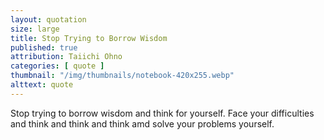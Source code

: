 ```yaml
---
layout: quotation
size: large
title: Stop Trying to Borrow Wisdom
published: true
attribution: Taiichi Ohno
categories: [ quote ]
thumbnail: "/img/thumbnails/notebook-420x255.webp"
alttext: quote
---
```


Stop trying to borrow wisdom and think for yourself. Face your difficulties and think and 
think and think amd solve your problems yourself.
